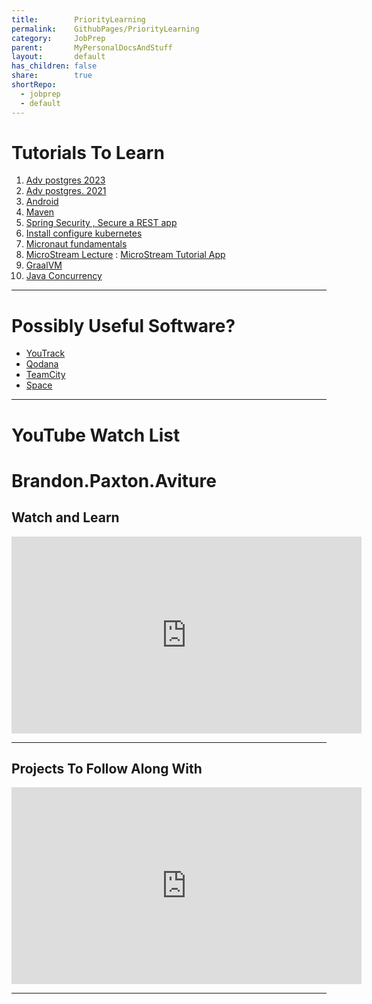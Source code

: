 ```yaml
---
title:        PriorityLearning    
permalink:    GithubPages/PriorityLearning    
category:     JobPrep    
parent:       MyPersonalDocsAndStuff    
layout:       default    
has_children: false    
share:        true    
shortRepo:    
  - jobprep    
  - default            
---
```


# Tutorials To Learn

1. [Adv postgres 2023](https://www.linkedin.com/learning/advanced-postgresql/advanced-features-in-postgresql?contextUrn=urn%3Ali%3AlearningCollection%3A7085095211655163904&u=103729738)    
2. [Adv postgres. 2021](https://www.linkedin.com/learning/postgresql-advanced-queries/gain-additional-insights-from-your-postgresql-data?contextUrn=urn%3Ali%3AlearningCollection%3A7085095211655163904&u=103729738)    
3. [Android](https://www.linkedin.com/learning/android-development-essential-training-1-your-first-app/your-first-android-app?u=103729738) 
4. [Maven](https://www.linkedin.com/learning/introducing-maven/building-java-the-maven-way?contextUrn=urn%3Ali%3AlearningCollection%3A7085095211655163904&u=103729738)    
5. [Spring Security , Secure a REST app](https://app.pluralsight.com/library/courses/spring-security-5-securing-rest-services/table-of-contents)    
6. [Install configure kubernetes](https://app.pluralsight.com/library/courses/kubernetes-installation-configuration-fundamentals/table-of-contents)    
7. [Micronaut fundamentals](https://app.pluralsight.com/library/courses/micronaut-fundamentals/table-of-contents)    
8. [MicroStream Lecture](https://www.youtube.com/watch?v=5W6oVj0h6rQ&t=602s) : [MicroStream Tutorial App](https://guides.micronaut.io/latest/micronaut-microstream-persistence-gradle-java.html)    
9. [GraalVM](https://www.graal.cloud/gcn/gcn-modules/database/micronaut-data-jdbc-repository/?buildTool=gradle&lang=java)  
10. [Java Concurrency](https://www.linkedin.com/learning/java-advanced-concepts-for-high-performance-development/introduction-to-concurrency-in-java?contextUrn=urn%3Ali%3AlearningCollection%3A7085095211655163904&resume=false&u=103729738)  

***    
    
# Possibly Useful Software?    
    
- [YouTrack](https://www.jetbrains.com/youtrack/?source=google&medium=cpc&campaign=10594515075&term=youtrack&content=632524409028&gad=1&gclid=CjwKCAjwt52mBhB5EiwA05YKo75QYHNEw1esfAxcWOo7FnSg05MIV35fiBy0nmlDu71xUGFr1b-b-RoCDHwQAvD_BwE)    
- [Qodana](https://www.jetbrains.com/qodana/)    
- [TeamCity](https://www.jetbrains.com/teamcity/)    
- [Space](https://www.jetbrains.com/space/)

***

# YouTube Watch List

# Brandon.Paxton.Aviture

## Watch and Learn

<iframe width="560" height="315" src="https://www.youtube.com/embed/videoseries?si=alzEVtqKXk2YrnG8&amp;list=PLuwDc-r5PDTizNjLrq7IlT3KCDzZ4q2Ok" title="YouTube video player" frameborder="0" allow="accelerometer; autoplay; clipboard-write; encrypted-media; gyroscope; picture-in-picture; web-share" allowfullscreen></iframe>

***

## Projects To Follow Along With

<iframe width="560" height="315" src="https://www.youtube.com/embed/videoseries?si=AsF69VqVhT-IA7NY&amp;list=PLuwDc-r5PDTgMgkPfnxP4IBNl9MgT0ms9" title="YouTube video player" frameborder="0" allow="accelerometer; autoplay; clipboard-write; encrypted-media; gyroscope; picture-in-picture; web-share" allowfullscreen></iframe>

---
